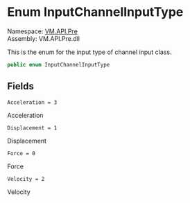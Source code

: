 # Enum InputChannelInputType

Namespace: [VM.API.Pre](VM.API.Pre.md)  
Assembly: VM.API.Pre.dll  

This is the enum for the input type of channel input class.

```csharp
public enum InputChannelInputType
```

## Fields

`Acceleration = 3` 

Acceleration



`Displacement = 1` 

Displacement



`Force = 0` 

Force



`Velocity = 2` 

Velocity





